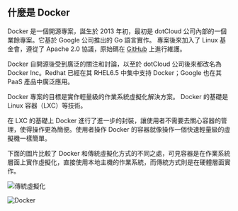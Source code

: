 ## 什麼是 Docker
Docker 是一個開源專案，誕生於 2013 年初，最初是 dotCloud 公司內部的一個業餘專案。它基於 Google 公司推出的 Go 語言實作。
專案後來加入了 Linux 基金會，遵從了 Apache 2.0 協議，原始碼在 [GitHub](https://github.com/docker/docker) 上進行維護。

Docker 自開源後受到廣泛的關注和討論，以至於 dotCloud 公司後來都改名為 Docker Inc。Redhat 已經在其 RHEL6.5 中集中支持 Docker；Google 也在其 PaaS 產品中廣泛應用。

Docker 專案的目標是實作輕量級的作業系統虛擬化解決方案。
Docker 的基礎是 Linux 容器（LXC）等技術。

在 LXC 的基礎上 Docker 進行了進一步的封裝，讓使用者不需要去關心容器的管理，使得操作更為簡便。使用者操作 Docker 的容器就像操作一個快速輕量級的虛擬機一樣簡單。

下面的圖片比較了 Docker 和傳統虛擬化方式的不同之處，可見容器是在作業系統層面上實作虛擬化，直接使用本地主機的作業系統，而傳統方式則是在硬體層面實作。

![傳統虛擬化](../_images/virtualization.png)

![Docker](../_images/docker.png)
